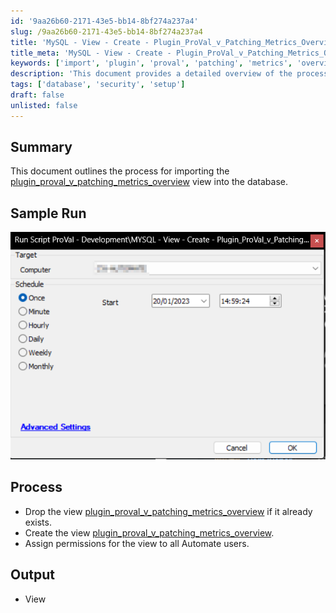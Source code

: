 ```yaml
---
id: '9aa26b60-2171-43e5-bb14-8bf274a237a4'
slug: /9aa26b60-2171-43e5-bb14-8bf274a237a4
title: 'MySQL - View - Create - Plugin_ProVal_v_Patching_Metrics_Overview'
title_meta: 'MySQL - View - Create - Plugin_ProVal_v_Patching_Metrics_Overview'
keywords: ['import', 'plugin', 'proval', 'patching', 'metrics', 'overview']
description: 'This document provides a detailed overview of the process for importing the plugin_proval_v_patching_metrics_overview view into the database, including steps to drop the existing view, create a new one, and assign permissions to Automate users.'
tags: ['database', 'security', 'setup']
draft: false
unlisted: false
---
```


## Summary

This document outlines the process for importing the [plugin_proval_v_patching_metrics_overview](/docs/2a7060e4-0b45-4246-a9ea-f39818cc93e8) view into the database.

## Sample Run

![Sample Run](../../../static/img/MySQL---View---Create---Plugin_ProVal_v_Patching_Metrics_Overview/image_1.png)

## Process

- Drop the view [plugin_proval_v_patching_metrics_overview](/docs/2a7060e4-0b45-4246-a9ea-f39818cc93e8) if it already exists.
- Create the view [plugin_proval_v_patching_metrics_overview](/docs/2a7060e4-0b45-4246-a9ea-f39818cc93e8).
- Assign permissions for the view to all Automate users.

## Output

- View


